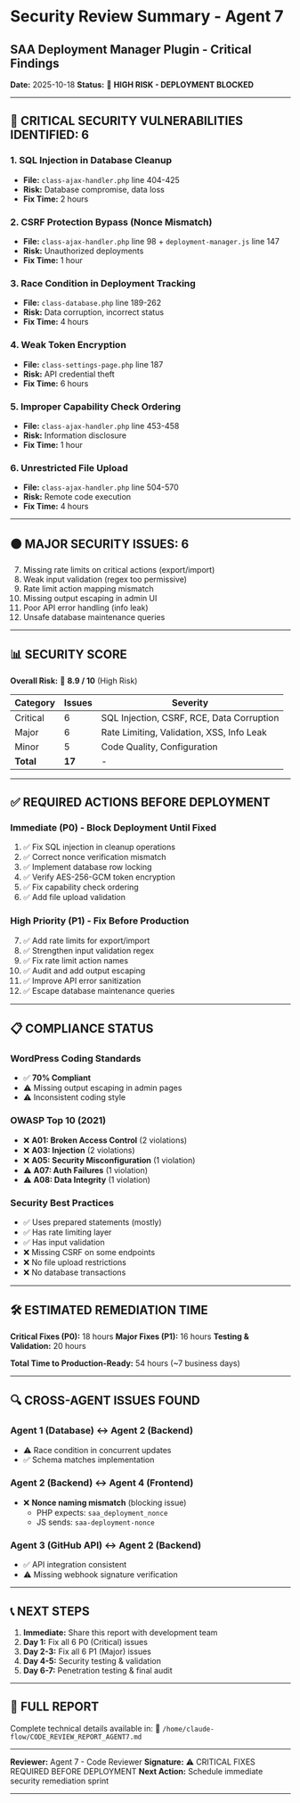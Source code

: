 # Security Review Summary - Agent 7
## SAA Deployment Manager Plugin - Critical Findings

**Date:** 2025-10-18
**Status:** 🔴 **HIGH RISK - DEPLOYMENT BLOCKED**

---

## 🚨 CRITICAL SECURITY VULNERABILITIES IDENTIFIED: 6

### 1. SQL Injection in Database Cleanup
- **File:** `class-ajax-handler.php` line 404-425
- **Risk:** Database compromise, data loss
- **Fix Time:** 2 hours

### 2. CSRF Protection Bypass (Nonce Mismatch)
- **File:** `class-ajax-handler.php` line 98 + `deployment-manager.js` line 147
- **Risk:** Unauthorized deployments
- **Fix Time:** 1 hour

### 3. Race Condition in Deployment Tracking
- **File:** `class-database.php` line 189-262
- **Risk:** Data corruption, incorrect status
- **Fix Time:** 4 hours

### 4. Weak Token Encryption
- **File:** `class-settings-page.php` line 187
- **Risk:** API credential theft
- **Fix Time:** 6 hours

### 5. Improper Capability Check Ordering
- **File:** `class-ajax-handler.php` line 453-458
- **Risk:** Information disclosure
- **Fix Time:** 1 hour

### 6. Unrestricted File Upload
- **File:** `class-ajax-handler.php` line 504-570
- **Risk:** Remote code execution
- **Fix Time:** 4 hours

---

## 🟠 MAJOR SECURITY ISSUES: 6

7. Missing rate limits on critical actions (export/import)
8. Weak input validation (regex too permissive)
9. Rate limit action mapping mismatch
10. Missing output escaping in admin UI
11. Poor API error handling (info leak)
12. Unsafe database maintenance queries

---

## 📊 SECURITY SCORE

**Overall Risk:** 🔴 **8.9 / 10** (High Risk)

| Category | Issues | Severity |
|----------|--------|----------|
| Critical | 6 | SQL Injection, CSRF, RCE, Data Corruption |
| Major | 6 | Rate Limiting, Validation, XSS, Info Leak |
| Minor | 5 | Code Quality, Configuration |
| **Total** | **17** | - |

---

## ✅ REQUIRED ACTIONS BEFORE DEPLOYMENT

### Immediate (P0) - Block Deployment Until Fixed
1. ✅ Fix SQL injection in cleanup operations
2. ✅ Correct nonce verification mismatch
3. ✅ Implement database row locking
4. ✅ Verify AES-256-GCM token encryption
5. ✅ Fix capability check ordering
6. ✅ Add file upload validation

### High Priority (P1) - Fix Before Production
7. ✅ Add rate limits for export/import
8. ✅ Strengthen input validation regex
9. ✅ Fix rate limit action names
10. ✅ Audit and add output escaping
11. ✅ Improve API error sanitization
12. ✅ Escape database maintenance queries

---

## 📋 COMPLIANCE STATUS

### WordPress Coding Standards
- ✅ **70% Compliant**
- ⚠️ Missing output escaping in admin pages
- ⚠️ Inconsistent coding style

### OWASP Top 10 (2021)
- ❌ **A01: Broken Access Control** (2 violations)
- ❌ **A03: Injection** (2 violations)
- ❌ **A05: Security Misconfiguration** (1 violation)
- ⚠️ **A07: Auth Failures** (1 violation)
- ⚠️ **A08: Data Integrity** (1 violation)

### Security Best Practices
- ✅ Uses prepared statements (mostly)
- ✅ Has rate limiting layer
- ✅ Has input validation
- ❌ Missing CSRF on some endpoints
- ❌ No file upload restrictions
- ❌ No database transactions

---

## 🛠️ ESTIMATED REMEDIATION TIME

**Critical Fixes (P0):** 18 hours
**Major Fixes (P1):** 16 hours
**Testing & Validation:** 20 hours

**Total Time to Production-Ready:** 54 hours (~7 business days)

---

## 🔍 CROSS-AGENT ISSUES FOUND

### Agent 1 (Database) ↔ Agent 2 (Backend)
- ⚠️ Race condition in concurrent updates
- ✅ Schema matches implementation

### Agent 2 (Backend) ↔ Agent 4 (Frontend)
- ❌ **Nonce naming mismatch** (blocking issue)
  - PHP expects: `saa_deployment_nonce`
  - JS sends: `saa-deployment-nonce`

### Agent 3 (GitHub API) ↔ Agent 2 (Backend)
- ✅ API integration consistent
- ⚠️ Missing webhook signature verification

---

## 📞 NEXT STEPS

1. **Immediate:** Share this report with development team
2. **Day 1:** Fix all 6 P0 (Critical) issues
3. **Day 2-3:** Fix all 6 P1 (Major) issues
4. **Day 4-5:** Security testing & validation
5. **Day 6-7:** Penetration testing & final audit

---

## 📄 FULL REPORT

Complete technical details available in:
📁 `/home/claude-flow/CODE_REVIEW_REPORT_AGENT7.md`

---

**Reviewer:** Agent 7 - Code Reviewer
**Signature:** ⚠️ CRITICAL FIXES REQUIRED BEFORE DEPLOYMENT
**Next Action:** Schedule immediate security remediation sprint

---
